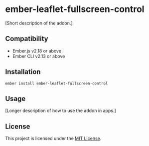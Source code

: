ember-leaflet-fullscreen-control
==============================================================================

[Short description of the addon.]


Compatibility
------------------------------------------------------------------------------

* Ember.js v2.18 or above
* Ember CLI v2.13 or above


Installation
------------------------------------------------------------------------------

```
ember install ember-leaflet-fullscreen-control
```


Usage
------------------------------------------------------------------------------

[Longer description of how to use the addon in apps.]


License
------------------------------------------------------------------------------

This project is licensed under the [MIT License](LICENSE.md).
